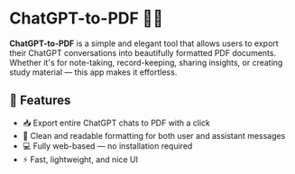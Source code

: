 # ChatGPT-to-PDF 📝📄

**ChatGPT-to-PDF** is a simple and elegant tool that allows users to export their ChatGPT conversations into beautifully formatted PDF documents. Whether it's for note-taking, record-keeping, sharing insights, or creating study material — this app makes it effortless.

## 🌟 Features

- 📥 Export entire ChatGPT chats to PDF with a click
- 🎨 Clean and readable formatting for both user and assistant messages
- 💻 Fully web-based — no installation required
- ⚡ Fast, lightweight, and nice UI
